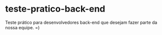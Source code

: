 # teste-pratico-back-end
Teste prático para desenvolvedores back-end que desejam fazer parte da nossa equipe. =)
